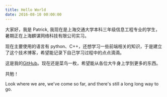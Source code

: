 ```yaml
---
title: Hello World
date: 2016-08-10 00:00:00
---
```

大家好，我是 Patrick, 我现在是上海交通大学本科三年级信息工程专业的学生，暑期正在上海麒谋网络科技有限公司实习。

现在主要使用的语言有 python、C++，还想学习一些前端相关的知识，于是建立了这个技术博客，希望能记录下自己学习过程中的点点滴滴。

这是我的[GitHub](https://github.com/pengshiqi)。现在还是菜鸟一枚，希望能从各位大牛身上学到更多的东西。

共勉！

Look where we are,
we've come so far,
and there's still a long long way to go.
